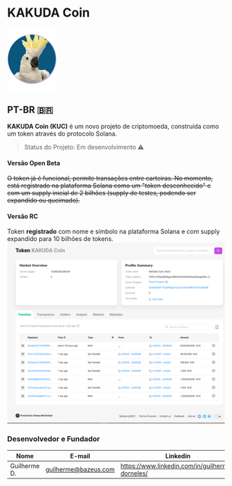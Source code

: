 # KAKUDA Coin
<img src="https://github.com/gdelima97/kakuda-crypto/blob/main/images/ico.png" width=115 >

## PT-BR 🇧🇷

**KAKUDA Coin (KUC)** é um novo projeto de criptomoeda, construída como um token através do protocolo Solana.
> Status do Projeto: Em desenvolvimento :warning:

#### Versão Open Beta
~~O token já é funcional, permite transações entre carteiras.
No momento, está registrado na plataforma Solana como um "token desconhecido" e com um supply inicial de 2 bilhões (supply de testes, podendo ser expandido ou queimado).~~

#### Versão RC
Token **registrado** com nome e símbolo na plataforma Solana e com supply expandido para 10 bilhões de tokens.
<img src="https://github.com/gdelima97/kakuda-crypto/blob/main/images/screenshot_metadata.png?raw=true" width=750>

### Desenvolvedor e Fundador

|Nome|E-mail|Linkedin|GitHUb|
| -------- | -------- | -------- |-------- |
|Guilherme D.|guilherme@bazeus.com|https://www.linkedin.com/in/guilherme-dorneles/|https://github.com/gdelima97|



